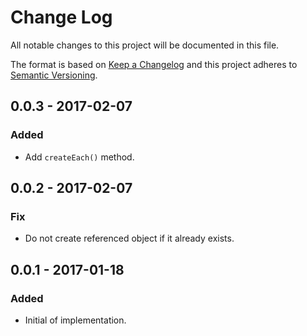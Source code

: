 # Change Log
All notable changes to this project will be documented in this file.

The format is based on [Keep a Changelog](http://keepachangelog.com/) 
and this project adheres to [Semantic Versioning](http://semver.org/).

## 0.0.3 - 2017-02-07
### Added
- Add `createEach()` method.

## 0.0.2 - 2017-02-07
### Fix
- Do not create referenced object if it already exists.

## 0.0.1 - 2017-01-18
### Added
- Initial of implementation.
